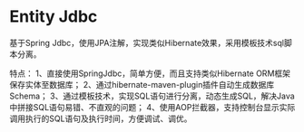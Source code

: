 # Entity Jdbc
基于Spring Jdbc，使用JPA注解，实现类似Hibernate效果，采用模板技术sql脚本分离。

特点：
1、直接使用SpringJdbc，简单方便，而且支持类似Hibernate ORM框架保存实体至数据库；
2、通过hibernate-maven-plugin插件自动生成数据库Schema；
3、通过模板技术，实现SQL语句进行分离，动态生成SQL，解决Java中拼接SQL语句易错、不直观的问题；
4、使用AOP拦截器，支持控制台显示实际调用执行的SQL语句及执行时间，方便调试、调优。